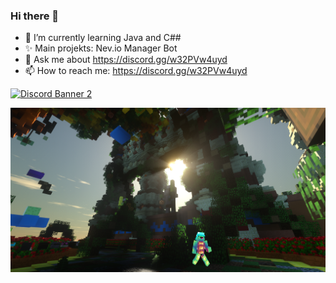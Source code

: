 ### Hi there 👋


- 🌱 I’m currently learning Java and C##
- ✨ Main projekts: Nev.io Manager Bot
- 💬 Ask me about https://discord.gg/w32PVw4uyd
- 📫 How to reach me: https://discord.gg/w32PVw4uyd


[![Discord Banner 2](https://discordapp.com/api/guilds/833469624347262997/widget.png?style=banner2)](https://discord.gg/w32PVw4uyd)

<div align="center">
  
  

[![ Logo ](Screenshot_103.png)](https://discord.gg/w32PVw4uyd)


</div>



